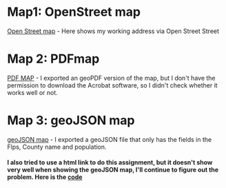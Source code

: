 # Map1: OpenStreet map

[Open Street map](OSM.html) - Here shows my working address via Open Street Street

# Map 2: PDFmap
[PDF MAP](assign3a.pdf) - I exported an geoPDF version of the map, but I don't have the permission to download the Acrobat software, so I didn't check whether it works well or not.

# Map 3: geoJSON map
[geoJSON map](Assignment3a.geojson) - I exported a geoJSON file that only has the fields in the Flps, County name and population.


#### I also tried to use a html link to do this assignment, but it doesn't show very well when showing the geoJSON map, I'll continue to figure out the problem. Here is the [code](Mycode_1.html)
